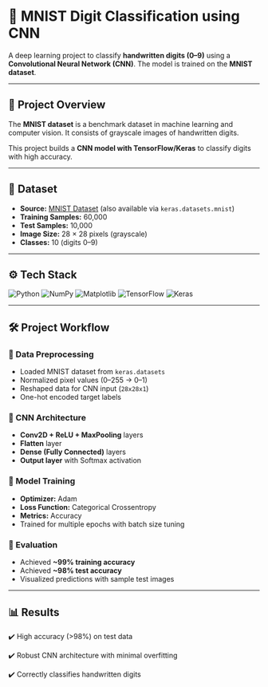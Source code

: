 # 🔢 MNIST Digit Classification using CNN

A deep learning project to classify **handwritten digits (0–9)** using a **Convolutional Neural Network (CNN)**. The model is trained on the **MNIST dataset**.

---

## 📌 Project Overview

The **MNIST dataset** is a benchmark dataset in machine learning and computer vision. It consists of grayscale images of handwritten digits.

This project builds a **CNN model with TensorFlow/Keras** to classify digits with high accuracy.

---

## 📂 Dataset

* **Source:** [MNIST Dataset](http://yann.lecun.com/exdb/mnist/) (also available via `keras.datasets.mnist`)
* **Training Samples:** 60,000
* **Test Samples:** 10,000
* **Image Size:** 28 × 28 pixels (grayscale)
* **Classes:** 10 (digits 0–9)

---

## ⚙️ Tech Stack

![Python](https://img.shields.io/badge/Python-3776AB?style=for-the-badge\&logo=python\&logoColor=white)
![NumPy](https://img.shields.io/badge/Numpy-013243?style=for-the-badge\&logo=numpy\&logoColor=white)
![Matplotlib](https://img.shields.io/badge/Matplotlib-11557c?style=for-the-badge\&logo=plotly\&logoColor=white)
![TensorFlow](https://img.shields.io/badge/TensorFlow-FF6F00?style=for-the-badge\&logo=tensorflow\&logoColor=white)
![Keras](https://img.shields.io/badge/Keras-D00000?style=for-the-badge\&logo=keras\&logoColor=white)

---

## 🛠️ Project Workflow

### 🔹 Data Preprocessing

* Loaded MNIST dataset from `keras.datasets`
* Normalized pixel values (0–255 → 0–1)
* Reshaped data for CNN input (`28x28x1`)
* One-hot encoded target labels

### 🔹 CNN Architecture

* **Conv2D + ReLU + MaxPooling** layers
* **Flatten** layer
* **Dense (Fully Connected)** layers
* **Output layer** with Softmax activation

### 🔹 Model Training

* **Optimizer:** Adam
* **Loss Function:** Categorical Crossentropy
* **Metrics:** Accuracy
* Trained for multiple epochs with batch size tuning

### 🔹 Evaluation

* Achieved **\~99% training accuracy**
* Achieved **\~98% test accuracy**
* Visualized predictions with sample test images

---

## 📊 Results

✔️ High accuracy (>98%) on test data

✔️ Robust CNN architecture with minimal overfitting

✔️ Correctly classifies handwritten digits
